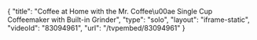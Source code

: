 {
    "title": "Coffee at Home with the Mr. Coffee\u00ae Single Cup Coffeemaker with Built-in Grinder",
    "type": "solo",
    "layout": "iframe-static",
    "videoId": "83094961",
    "url": "\/tvpembed\/83094961"
}